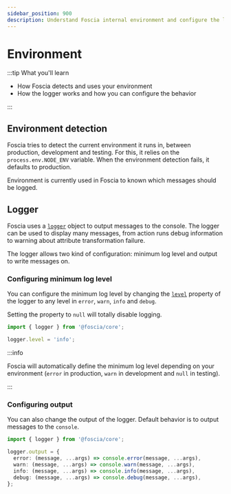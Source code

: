 ```yaml
---
sidebar_position: 900
description: Understand Foscia internal environment and configure the logger.
---
```


# Environment

:::tip What you'll learn

- How Foscia detects and uses your environment
- How the logger works and how you can configure the behavior

:::

## Environment detection

Foscia tries to detect the current environment it runs in, between production,
development and testing. For this, it relies on the `process.env.NODE_ENV`
variable. When the environment detection fails, it defaults to production.

Environment is currently used in Foscia to known which messages
should be logged.

## Logger

Foscia uses a [`logger`](/docs/api/@foscia/core/variables/logger) object to output
messages to the console. The logger can be used to display many messages,
from action runs debug information to warning about attribute transformation
failure.

The logger allows two kind of configuration: minimum log level and output to
write messages on.

### Configuring minimum log level

You can configure the minimum log level by changing the
[`level`](/docs/api/@foscia/core/variables/logger#level) property
of the logger to any level in `error`, `warn`, `info` and `debug`.

Setting the property to `null` will totally disable logging.

```typescript
import { logger } from '@foscia/core';

logger.level = 'info';
```

:::info

Foscia will automatically define the minimum log level depending on your
environment (`error` in production, `warn` in development and `null` in testing).

:::

### Configuring output

You can also change the output of the logger. Default behavior is to output
messages to the `console`.

```typescript
import { logger } from '@foscia/core';

logger.output = {
  error: (message, ...args) => console.error(message, ...args),
  warn: (message, ...args) => console.warn(message, ...args),
  info: (message, ...args) => console.info(message, ...args),
  debug: (message, ...args) => console.debug(message, ...args),
};
```
